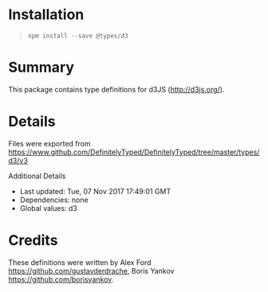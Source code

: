 # Installation
> `npm install --save @types/d3`

# Summary
This package contains type definitions for d3JS (http://d3js.org/).

# Details
Files were exported from https://www.github.com/DefinitelyTyped/DefinitelyTyped/tree/master/types/d3/v3

Additional Details
 * Last updated: Tue, 07 Nov 2017 17:49:01 GMT
 * Dependencies: none
 * Global values: d3

# Credits
These definitions were written by Alex Ford <https://github.com/gustavderdrache>, Boris Yankov <https://github.com/borisyankov>.
